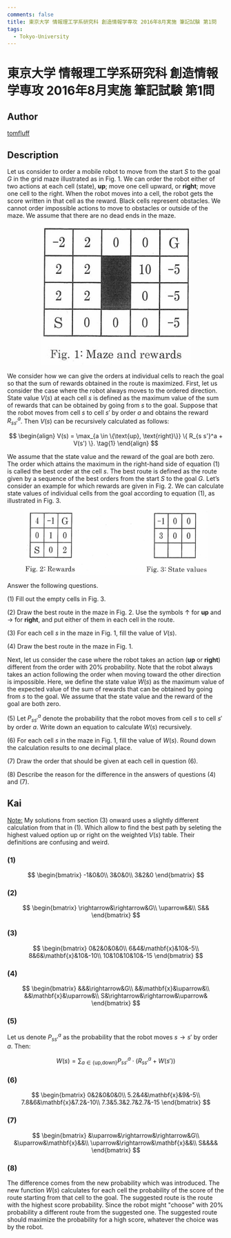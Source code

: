 ```yaml
---
comments: false
title: 東京大学 情報理工学系研究科 創造情報学専攻 2016年8月実施 筆記試験 第1問
tags:
  - Tokyo-University
---
```

# 東京大学 情報理工学系研究科 創造情報学専攻 2016年8月実施 筆記試験 第1問

## **Author**
[tomfluff](https://github.com/tomfluff)

## **Description**
Let us consider to order a mobile robot to move from the start $S$ to the goal $G$ in the grid maze illustrated as in Fig. 1.
We can order the robot either of two actions at each cell (state), **up**; move one cell upward, or **right**; move one cell to the right.
When the robot moves into a cell, the robot gets the score written in that cell as the reward.
Black cells represent obstacles.
We cannot order impossible actions to move to obstacles or outside of the maze.
We assume that there are no dead ends in the maze.

<figure style="text-align:center;">
  <img src="https://raw.githubusercontent.com/Myyura/the_kai_project_assets/main/kakomonn/tokyo_university/IST/ci_201608_1_p1.png" width="350" alt=""/>
</figure>

We consider how we can give the orders at individual cells to reach the goal so that the sum of rewards obtained in the route is maximized.
First, let us consider the case where the robot always moves to the ordered direction.
State value $V(s)$ at each cell $s$ is defined as the maximum value of the sum of rewards that can be obtained by going from $s$ to the goal.
Suppose that the robot moves from cell $s$ to cell $s'$ by order $a$ and obtains the reward $R_{ss'}^a$.
Then $V(s)$ can be recursively calculated as follows:

$$
\begin{align}
    V(s) = \max_{a \in \{\text{up}, \text{right}\}} \{ R_{s s'}^a + V(s') \}. \tag{1}
\end{align}
$$

We assume that the state value and the reward of the goal are both zero.
The order which attains the maximum in the right-hand side of equation (1) is called the best order at the cell $s$.
The best route is defined as the route given by a sequence of the best orders from the start $S$ to the goal $G$.
Let’s consider an example for which rewards are given in Fig. 2. We can calculate state values of individual cells from the goal according to equation (1), as illustrated in Fig. 3.

<figure style="text-align:center;">
  <img src="https://raw.githubusercontent.com/Myyura/the_kai_project_assets/main/kakomonn/tokyo_university/IST/ci_201608_1_p2.png" width="600" alt=""/>
</figure>

Answer the following questions.

(1) Fill out the empty cells in Fig. 3.

(2) Draw the best route in the maze in Fig. 2. Use the symbols $\uparrow$ for **up** and $\rightarrow$ for **right**, and put either of them in each cell in the route.

(3) For each cell $s$ in the maze in Fig. 1, fill the value of $V(s)$.

(4) Draw the best route in the maze in Fig. 1.

Next, let us consider the case where the robot takes an action (**up** or **right**) different from the order with 20% probability.
Note that the robot always takes an action following the order when moving toward the other direction is impossible.
Here, we define the state value $W(s)$ as the maximum value of the expected value of the sum of rewards that can be obtained by going from $s$ to the goal.
We assume that the state value and the reward of the goal are both zero.

(5) Let $P_{ss'}^a$ denote the probability that the robot moves from cell $s$ to cell $s'$ by order $a$. Write down an equation to calculate $W(s)$ recursively.

(6) For each cell $s$ in the maze in Fig. 1, fill the value of $W(s)$. Round down the calculation results to one decimal place.

(7) Draw the order that should be given at each cell in question (6).

(8) Describe the reason for the difference in the answers of questions (4) and (7).

## **Kai**
<u>Note:</u> My solutions from section (3) onward uses a slightly different calculation from that in (1). Which allow to find the best path by seleting the highest valued option up or right on the weighted $V(s)$ table. Their definitions are confusing and weird.

### (1)

$$
\begin{bmatrix}
-1&0&0\\
3&0&0\\
3&2&0
\end{bmatrix}
$$

### (2)

$$
\begin{bmatrix}
\rightarrow&\rightarrow&G\\
\uparrow&&\\
S&&
\end{bmatrix}
$$

### (3)

$$
\begin{bmatrix}
0&2&0&0&0\\
6&4&\mathbf{x}&10&-5\\
8&6&\mathbf{x}&10&-10\\
10&10&10&10&-15
\end{bmatrix}
$$

### (4)

$$
\begin{bmatrix}
&&&\rightarrow&G\\
&&\mathbf{x}&\uparrow&\\
&&\mathbf{x}&\uparrow&\\
S&\rightarrow&\rightarrow&\uparrow&
\end{bmatrix}
$$

### (5)
Let us denote $P_{ss'}^a$ as the probability that the robot moves $s\rightarrow s'$ by order $a$. Then:

$$
W(s)=\sum_{a\in \{\text{up,down}\}}{P_{ss'}^a\cdot (R_{ss'}^a+W(s'))}
$$

### (6)

$$
\begin{bmatrix}
0&2&0&0&0\\
5.2&4&\mathbf{x}&9&-5\\
7.8&6&\mathbf{x}&7.2&-10\\
7.3&5.3&2.7&2.7&-15
\end{bmatrix}
$$

### (7)

$$
\begin{bmatrix}
&\uparrow&\rightarrow&\rightarrow&G\\
&\uparrow&\mathbf{x}&&\\
\uparrow&\rightarrow&\mathbf{x}&&\\
S&&&&
\end{bmatrix}
$$

### (8)
The difference comes from the new probability which was introduced.
The new function $W(s)$ calculates for each cell the probability of the score of the route starting from that cell to the goal.
The suggested route is the route with the highest score probability. Since the robot might "choose" with 20% probability a different route from the suggested one.
The suggested route should maximize the probability for a high score, whatever the choice was by the robot.